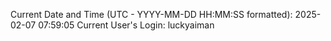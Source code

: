 Current Date and Time (UTC - YYYY-MM-DD HH:MM:SS formatted): 2025-02-07 07:59:05
Current User's Login: luckyaiman

